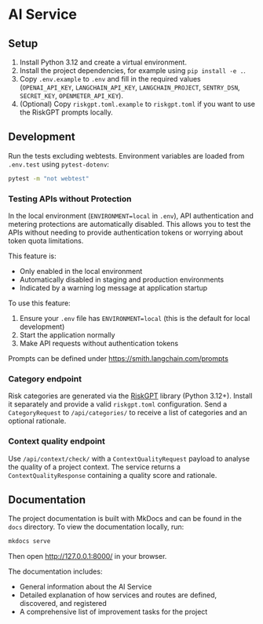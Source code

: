 # AI Service

## Setup

1. Install Python 3.12 and create a virtual environment.
2. Install the project dependencies, for example using `pip install -e .`.
3. Copy `.env.example` to `.env` and fill in the required values (`OPENAI_API_KEY`, `LANGCHAIN_API_KEY`, `LANGCHAIN_PROJECT`, `SENTRY_DSN`, `SECRET_KEY`, `OPENMETER_API_KEY`).
4. (Optional) Copy `riskgpt.toml.example` to `riskgpt.toml` if you want to use the RiskGPT prompts locally.

## Development

Run the tests excluding webtests. Environment variables are loaded from
`.env.test` using `pytest-dotenv`:

```bash
pytest -m "not webtest"
```

### Testing APIs without Protection

In the local environment (`ENVIRONMENT=local` in `.env`), API authentication and metering protections are automatically disabled. This allows you to test the APIs without needing to provide authentication tokens or worrying about token quota limitations.

This feature is:
- Only enabled in the local environment
- Automatically disabled in staging and production environments
- Indicated by a warning log message at application startup

To use this feature:
1. Ensure your `.env` file has `ENVIRONMENT=local` (this is the default for local development)
2. Start the application normally
3. Make API requests without authentication tokens

Prompts can be defined under <https://smith.langchain.com/prompts>

### Category endpoint

Risk categories are generated via the [RiskGPT](https://pypi.org/project/riskgpt/)
library (Python 3.12+). Install it separately and provide a valid
`riskgpt.toml` configuration. Send a `CategoryRequest` to
`/api/categories/` to receive a list of categories and an optional rationale.

### Context quality endpoint

Use `/api/context/check/` with a `ContextQualityRequest` payload to analyse the
quality of a project context. The service returns a `ContextQualityResponse`
containing a quality score and rationale.

## Documentation

The project documentation is built with MkDocs and can be found in the `docs` directory. To view the documentation locally, run:

```bash
mkdocs serve
```

Then open http://127.0.0.1:8000/ in your browser.

The documentation includes:
- General information about the AI Service
- Detailed explanation of how services and routes are defined, discovered, and registered
- A comprehensive list of improvement tasks for the project

